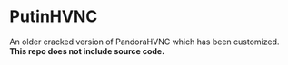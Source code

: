 # PutinHVNC
An older cracked version of PandoraHVNC which has been customized. <br> <b>This repo does not include source code.</b>
